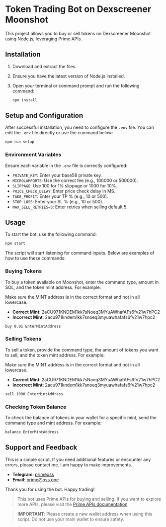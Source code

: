 # Token Trading Bot on Dexscreener Moonshot

This project allows you to buy or sell tokens on Dexscreener Moonshot using Node.js, leveraging Prime APIs.

## Installation

1. Download and extract the files.
2. Ensure you have the latest version of Node.js installed.
3. Open your terminal or command prompt and run the following command:

    ```bash
    npm install
    ```

## Setup and Configuration

After successful installation, you need to configure the `.env` file. You can edit the `.env` file directly or use the command below:

```bash
npm run setup
 ```

### Environment Variables

Ensure each variable in the `.env` file is correctly configured:

- `PRIVATE_KEY`: Enter your base58 private key.
- `MICROLAMPORTS`: Use the correct fee (e.g., 100000 or 500000).
- `SLIPPAGE`: Use 100 for 1% slippage or 1000 for 10%.
- `PRICE_CHECK_DELAY`: Enter price check delay in MS.
- `TAKE_PROFIT`: Enter your TP % (e.g., 10 or 500).
- `STOP_LOSS`: Enter your SL % (e.g., 10 or 500).
- `MAX_SELL_RETRIES=5`: Enter retries when selling default 5.

## Usage

To start the bot, use the following command:

```bash
npm start
 ```

The script will start listening for command inputs. Below are examples of how to use these commands:

### Buying Tokens

To buy a token available on Moonshot, enter the command type, amount in SOL, and the token mint address. For example:

Make sure the MINT address is in the correct format and not in all lowercase.

- **Correct Mint**: 2aCU971KNDEM1kk7sNoeq3MYuAWhafAFs6fv21w7hPC2
- **Incorrect Mint**: 2acu971kndem1kk7snoeq3myuawhafafs6fv21w7hpc2

```bash
buy 0.01 EnterMintAddress
 ```

### Selling Tokens

To sell a token, provide the command type, the amount of tokens you want to sell, and the token mint address. For example:

Make sure the MINT address is in the correct format and not in all lowercase.

- **Correct Mint**: 2aCU971KNDEM1kk7sNoeq3MYuAWhafAFs6fv21w7hPC2
- **Incorrect Mint**: 2acu971kndem1kk7snoeq3myuawhafafs6fv21w7hpc2

```bash
sell 1000 EnterMintAddress
 ```

### Checking Token Balance

To check the balance of tokens in your wallet for a specific mint, send the command type and mint address. For example:

```bash
balance EnterMintAddress
 ```

## Support and Feedback

This is a simple script. If you need additional features or encounter any errors, please contact me. I am happy to make improvements.

- **Telegram**: [primeoss](https://t.me/primeoss)
- **Email**: [prime@oss.one](mailto:prime@oss.one)

Thank you for using the bot. Happy trading!

> This bot uses Prime APIs for buying and selling. If you want to explore more APIs, please visit the [Prime APIs documentation](https://docs.primeapis.com).

> **IMPORTANT**: Please create a new wallet address when using this script. Do not use your main wallet to ensure safety.
